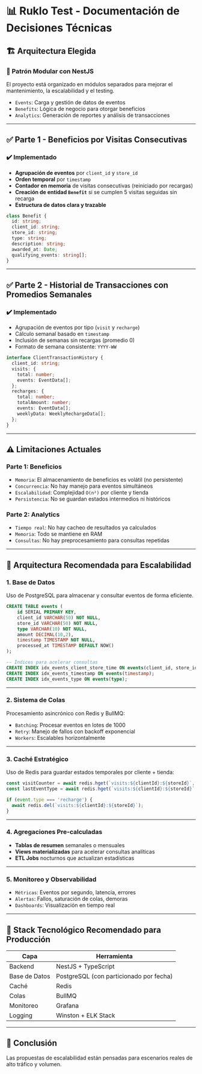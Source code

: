 
# 📊 Ruklo Test - Documentación de Decisiones Técnicas

## 🏗️ Arquitectura Elegida

### 🔧 Patrón Modular con NestJS

El proyecto está organizado en módulos separados para mejorar el mantenimiento, la escalabilidad y el testing.

- `Events`: Carga y gestión de datos de eventos
- `Benefits`: Lógica de negocio para otorgar beneficios
- `Analytics`: Generación de reportes y análisis de transacciones

---

## ✅ Parte 1 - Beneficios por Visitas Consecutivas

### ✔️ Implementado

- **Agrupación de eventos** por `client_id` y `store_id`
- **Orden temporal** por `timestamp`
- **Contador en memoria** de visitas consecutivas (reiniciado por recargas)
- **Creación de entidad `Benefit`** si se cumplen 5 visitas seguidas sin recarga
- **Estructura de datos clara y trazable**

```ts
class Benefit {
  id: string;
  client_id: string;
  store_id: string;
  type: string;
  description: string;
  awarded_at: Date;
  qualifying_events: string[];
}
```

---

## ✅ Parte 2 - Historial de Transacciones con Promedios Semanales

### ✔️ Implementado

- Agrupación de eventos por tipo (`visit` y `recharge`)
- Cálculo semanal basado en `timestamp`
- Inclusión de semanas sin recargas (promedio 0)
- Formato de semana consistente: `YYYY-WW`

```ts
interface ClientTransactionHistory {
  client_id: string;
  visits: {
    total: number;
    events: EventData[];
  };
  recharges: {
    total: number;
    totalAmount: number;
    events: EventData[];
    weeklyData: WeeklyRechargeData[];
  };
}
```

---

## ⚠️ Limitaciones Actuales

### Parte 1: Beneficios

- `Memoria`: El almacenamiento de beneficios es volátil (no persistente)
- `Concurrencia`: No hay manejo para eventos simultáneos
- `Escalabilidad`: Complejidad `O(n²)` por cliente y tienda
- `Persistencia`: No se guardan estados intermedios ni históricos

### Parte 2: Analytics

- `Tiempo real`: No hay cacheo de resultados ya calculados
- `Memoria`: Todo se mantiene en RAM
- `Consultas`: No hay preprocesamiento para consultas repetidas

---

## 🚀 Arquitectura Recomendada para Escalabilidad

### 1. Base de Datos

Uso de PostgreSQL para almacenar y consultar eventos de forma eficiente.

```sql
CREATE TABLE events (
    id SERIAL PRIMARY KEY,
    client_id VARCHAR(50) NOT NULL,
    store_id VARCHAR(50) NOT NULL,
    type VARCHAR(10) NOT NULL,
    amount DECIMAL(10,2),
    timestamp TIMESTAMP NOT NULL,
    processed_at TIMESTAMP DEFAULT NOW()
);

-- Índices para acelerar consultas
CREATE INDEX idx_events_client_store_time ON events(client_id, store_id, timestamp);
CREATE INDEX idx_events_timestamp ON events(timestamp);
CREATE INDEX idx_events_type ON events(type);
```

---

### 2. Sistema de Colas

Procesamiento asincrónico con Redis y BullMQ:

- `Batching`: Procesar eventos en lotes de 1000
- `Retry`: Manejo de fallos con backoff exponencial
- `Workers`: Escalables horizontalmente

---

### 3. Caché Estratégico

Uso de Redis para guardar estados temporales por cliente + tienda:

```ts
const visitCounter = await redis.hget(`visits:${clientId}:${storeId}`, 'count');
const lastEventType = await redis.hget(`visits:${clientId}:${storeId}`, 'lastType');

if (event.type === 'recharge') {
  await redis.del(`visits:${clientId}:${storeId}`);
}
```

---

### 4. Agregaciones Pre-calculadas

- **Tablas de resumen** semanales o mensuales
- **Views materializadas** para acelerar consultas analíticas
- **ETL Jobs** nocturnos que actualizan estadísticas

---

### 5. Monitoreo y Observabilidad

- `Métricas`: Eventos por segundo, latencia, errores
- `Alertas`: Fallos, saturación de colas, demoras
- `Dashboards`: Visualización en tiempo real

---


## 🔧 Stack Tecnológico Recomendado para Producción

| Capa | Herramienta |
|------|-------------|
| Backend | NestJS + TypeScript |
| Base de Datos | PostgreSQL (con particionado por fecha) |
| Caché | Redis |
| Colas | BullMQ |
| Monitoreo |  Grafana |
| Logging | Winston + ELK Stack |

---

## 🧠 Conclusión

Las propuestas de escalabilidad están pensadas para escenarios reales de alto tráfico y volumen.
